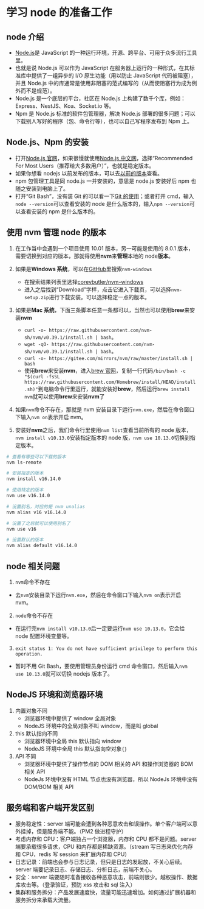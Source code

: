 # 学习 node 的准备工作

## node 介绍

- [Node.js](https://nodejs.org/en/)是 JavaScript 的一种运行环境，开源、跨平台、可用于众多流行工具里。
- 也就是说 Node.js 可以作为 JavaScript 在服务器上运行的一种形式，在其标准库中提供了一组异步的 I/O 原生功能（用以防止 JavaScript 代码被阻塞），并且 Node.js 中的库通常是使用非阻塞的范式编写的（从而使阻塞行为成为例外而不是规范）。
- Node.js 是一个底层的平台，社区在 Node.js 上构建了数千个库，例如：Express、NestJS、Koa、Socket.io 等。
- Npm 是 Node.js 标准的软件包管理器，解决 Node.js 部署的很多问题；可以下载别人写好的程序（包、命令行等），也可以自己写程序发布到 Npm 上。

## Node.js、Npm 的安装

- 打开[Node.js 官网](https://nodejs.org/en/)，如果很慢就使用[Node.js 中文网](http://nodejs.cn/)，选择“Recommended For Most Users（推荐给大多数用户）”，也就是稳定版本。
- 如果你想看 nodejs 以前发布的版本，可以去[以前的版本](https://nodejs.org/en/download/releases/)查看。
- npm 包管理工具是同 node.js 一并安装的，意思是 node.js 安装好后 npm 也随之安装到电脑上了。
- 打开“Git Bash”，没有装 Git 的可以看一下[Git 的使用](Git的使用.md)；或者打开 cmd，输入`node --version`可以查看安装的 node 是什么版本的，输入`npm --version`可以查看安装的 npm 是什么版本的。

## 使用 nvm 管理 node 的版本

1. 在工作当中会遇到一个项目使用 10.01 版本，另一可能是使用的 8.0.1 版本，需要切换到对应的版本，那就得使用**nvm**来**管理**本地的 node**版本**。
2. 如果是**Windows 系统**，可以在[GitHub](https://github.com/)里搜索`nvm-windows`

   - 在搜索结果列表里选择[coreybutler/nvm-windows](https://github.com/coreybutler/nvm-windows)
   - 进入之后找到“Download”字样，点击它进入下载页，可以选择`nvm-setup.zip`进行下载安装。可以选择稳定一点的版本。

3. 如果是**Mac 系统**，下面三条脚本任意一条都可以，当然也可以使用**brew**来安装**nvm**

   - `curl -o- https://raw.githubusercontent.com/nvm-sh/nvm/v0.39.1/install.sh | bash`。
   - `wget -qO- https://raw.githubusercontent.com/nvm-sh/nvm/v0.39.1/install.sh | bash`。
   - `curl -o- https://gitee.com/mirrors/nvm/raw/master/install.sh | bash`
   - 使用**brew**来安装**nvm**，进入[brew 官网](https://brew.sh/index_zh-cn)，复制一行代码`/bin/bash -c "$(curl -fsSL https://raw.githubusercontent.com/Homebrew/install/HEAD/install.sh)"`到电脑命令行里运行，就能安装好**brew**，然后运行`brew install nvm`就可以使用**brew**来安装**nvm**了

4. 如果`nvm`命令不存在，那就是 nvm 安装目录下运行`nvm.exe`，然后在命令窗口下输入`nvm on`表示开启 nvm。
5. 安装好**nvm**之后，我们命令行里使用`nvm list`查看当前所有的 node 版本，`nvm install v10.13.0`安装指定版本的 node 版，`nvm use 10.13.0`切换到指定版本。

```bash
# 查看有哪些可以下载的版本
nvm ls-remote

# 安装指定的版本
nvm install v16.14.0

# 使用特定的版本
nvm use v16.14.0

# 设置别名，对应的是 nvm unalias
nvm alias v16 v16.14.0

# 设置了之后就可以使用别名了
nvm use v16

# 设置默认的版本
nvm alias default v16.14.0
```

## node 相关问题

1. `nvm`命令不存在

- 去`nvm`安装目录下运行`nvm.exe`，然后在命令窗口下输入`nvm on`表示开启 nvm。

2. `node`命令不存在

- 在运行完`nvm install v10.13.0`后一定要运行`nvm use 10.13.0`，它会给 node 配置环境变量等。

3. `exit status 1: You do not have sufficient privilege to perform this operation.`

- 暂时不用 Git Bash，要使用管理员身份运行 cmd 命令窗口，然后输入`nvm use 10.13.0`就可以切换 nodejs 版本了。

## NodeJS 环境和浏览器环境

1. 内置对象不同
   - 浏览器环境中提供了 window 全局对象
   - NodeJS 环境中的全局对象不叫 window，而是叫 global
2. this 默认指向不同
   - 浏览器环境中全局 this 默认指向 window
   - NodeJS 环境中全局 this 默认指向空对象`{}`
3. API 不同
   - 浏览器环境中提供了操作节点的 DOM 相关的 API 和操作浏览器的 BOM 相关 API
   - NodeJs 环境中没有 HTML 节点也没有浏览器，所以 NodeJs 环境中没有 DOM/BOM 相关 API

## 服务端和客户端开发区别

- 服务稳定性：server 端可能会遭到各种恶意攻击和误操作。单个客户端可以意外挂掉，但是服务端不能。（PM2 做进程守护）
- 考虑内存和 CPU：客户端独占一个浏览器，内存和 CPU 都不是问题。server 端要承载很多请求，CPU 和内存都是稀缺资源。（stream 写日志来优化内存和 CPU，redis 写 session 来扩展内存和 CPU）
- 日志记录：前端也会参与日志记录，但只是日志的发起放，不关心后续。server 端要记录日志、存储日志、分析日志，前端不关心。
- 安全：server 端要随时准备接收各种恶意攻击，前端则很少。越权操作、数据库攻击等。（登录验证，预防 xss 攻击和 sql 注入）
- 集群和服务拆分：产品发展速度快，流量可能迅速增加。如何通过扩展机器和服务拆分来承载大流量。
